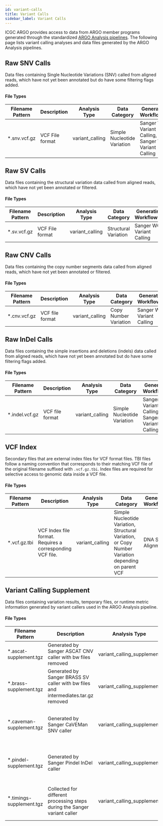 ```yaml
---
id: variant-calls
title: Variant Calls
sidebar_label: Variant Calls
---
```


ICGC ARGO provides access to data from ARGO member programs generated through the standardized [ARGO Analysis pipelines](/docs/analysis-workflows/analysis-overview). The following page lists variant calling analyses and data files generated by the ARGO Analysis pipelines.

## Raw SNV Calls

Data files containing Single Nucleotide Variations (SNV) called from aligned reads, which have not yet been annotated but do have some filtering flags added.

#### File Types

| Filename Pattern | Description     | Analysis Type   | Data Category               | Generating Workflow(s)                                 |
| ---------------- | --------------- | --------------- | --------------------------- | ------------------------------------------------------ |
| \*.snv.vcf.gz    | VCF File format | variant_calling | Simple Nucleotide Variation | Sanger WGS Variant Calling, Sanger WXS Variant Calling |

## Raw SV Calls

Data files containing the structural variation data called from aligned reads, which have not yet been annotated or filtered.

#### File Types

| Filename Pattern | Description     | Analysis Type   | Data Category        | Generating Workflow(s)     |
| ---------------- | --------------- | --------------- | -------------------- | -------------------------- |
| \*.sv.vcf.gz     | VCF File format | variant_calling | Structural Variation | Sanger WGS Variant Calling |

## Raw CNV Calls

Data files containing the copy number segments data called from aligned reads, which have not yet been annotated or filtered.

#### File Types

| Filename Pattern | Description     | Analysis Type   | Data Category         | Generating Workflow(s)     |
| ---------------- | --------------- | --------------- | --------------------- | -------------------------- |
| \*.cnv.vcf.gz    | VCF file format | variant_calling | Copy Number Variation | Sanger WGS Variant Calling |

## Raw InDel Calls

Data files containing the simple insertions and deletions (indels) data called from aligned reads, which have not yet been annotated but do have some filtering flags added.

#### File Types

| Filename Pattern | Description     | Analysis Type   | Data Category               | Generating Workflow(s)                                 |
| ---------------- | --------------- | --------------- | --------------------------- | ------------------------------------------------------ |
| \*.indel.vcf.gz  | VCF file format | variant_calling | Simple Nucleotide Variation | Sanger WGS Variant Calling, Sanger WXS Variant Calling |

## VCF Index

Secondary files that are external index files for VCF format files. TBI files follow a naming convention that corresponds to their matching VCF file of the original filename suffixed with `.vcf.gz.tbi`. Index files are required for selective access to genomic data inside a VCF file.

#### File Types

| Filename Pattern | Description                                               | Analysis Type   | Data Category                                                                                       | Generating Workflow(s) |
| ---------------- | --------------------------------------------------------- | --------------- | --------------------------------------------------------------------------------------------------- | ---------------------- |
| \*.vcf.gz.tbi    | VCF Index file format. Requires a corresponding VCF file. | variant_calling | Simple Nucleotide Variation, Structural Variation, or Copy Number Variation depending on parent VCF | DNA Seq Alignment      |

## Variant Calling Supplement

Data files containing variation results, temporary files, or runtime metric information generated by variant callers used in the ARGO Analysis pipeline.

#### File Types

| Filename Pattern          | Description                                                                        | Analysis Type              | Data Category               | Generating Workflow(s)                                 |
| ------------------------- | ---------------------------------------------------------------------------------- | -------------------------- | --------------------------- | ------------------------------------------------------ |
| \*.ascat-supplement.tgz   | Generated by Sanger ASCAT CNV caller with bw files removed                         | variant_calling_supplement | Copy Number Variation       | Sanger WGS Variant Calling                             |
| \*.brass-supplement.tgz   | Generated by Sanger BRASS SV caller with bw files and intermediates.tar.gz removed | variant_calling_supplement | Structural Variation        | Sanger WGS Variant Calling                             |
| \*.caveman-supplement.tgz | Generated by Sanger CaVEMan SNV caller                                             | variant_calling_supplement | Simple Nucleotide Variation | Sanger WGS Variant Calling, Sanger WXS Variant Calling |
| \*.pindel-supplement.tgz  | Generated by Sanger Pindel InDel caller                                            | variant_calling_supplement | Simple Nucleotide Variation | Sanger WGS Variant Calling, Sanger WXS Variant Calling |
| \*.timings-supplement.tgz | Collected for different processing steps during the Sanger variant caller          | variant_calling_supplement | N/A                         | Sanger WGS Variant Calling, Sanger WXS Variant Calling |
